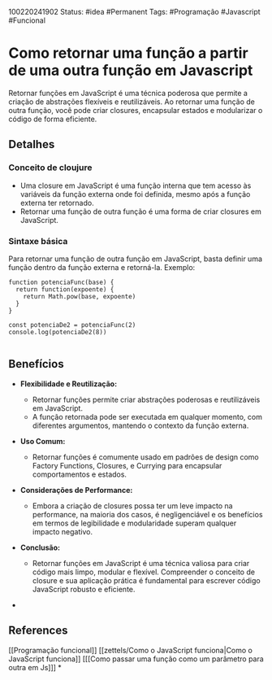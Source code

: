 100220241902
Status: #idea #Permanent 
Tags: #Programação #Javascript #Funcional 
# Como retornar uma função a partir de uma outra função em Javascript
Retornar funções em JavaScript é uma técnica poderosa que permite a criação de abstrações flexíveis e reutilizáveis. Ao retornar uma função de outra função, você pode criar closures, encapsular estados e modularizar o código de forma eficiente.

## Detalhes
### Conceito de cloujure

- Uma closure em JavaScript é uma função interna que tem acesso às variáveis da função externa onde foi definida, mesmo após a função externa ter retornado.
- Retornar uma função de outra função é uma forma de criar closures em JavaScript.

### Sintaxe básica
Para retornar uma função de outra função em JavaScript, basta definir uma função dentro da função externa e retorná-la. Exemplo:
```
function potenciaFunc(base) {
  return function(expoente) {
    return Math.pow(base, expoente)
  }
}

const potenciaDe2 = potenciaFunc(2)
console.log(potenciaDe2(8))


```

## Benefícios

- **Flexibilidade e Reutilização:**
    
    - Retornar funções permite criar abstrações poderosas e reutilizáveis em JavaScript.
    - A função retornada pode ser executada em qualquer momento, com diferentes argumentos, mantendo o contexto da função externa.
- **Uso Comum:**
    
    - Retornar funções é comumente usado em padrões de design como Factory Functions, Closures, e Currying para encapsular comportamentos e estados.
- **Considerações de Performance:**
    
    - Embora a criação de closures possa ter um leve impacto na performance, na maioria dos casos, é negligenciável e os benefícios em termos de legibilidade e modularidade superam qualquer impacto negativo.
- **Conclusão:**
    
    - Retornar funções em JavaScript é uma técnica valiosa para criar código mais limpo, modular e flexível. Compreender o conceito de closure e sua aplicação prática é fundamental para escrever código JavaScript robusto e eficiente.

*
## References
[[Programação funcional]]
[[zettels/Como o JavaScript funciona|Como o JavaScript funciona]]
[[[Como passar uma função como um parâmetro para outra em Js]]]
*
